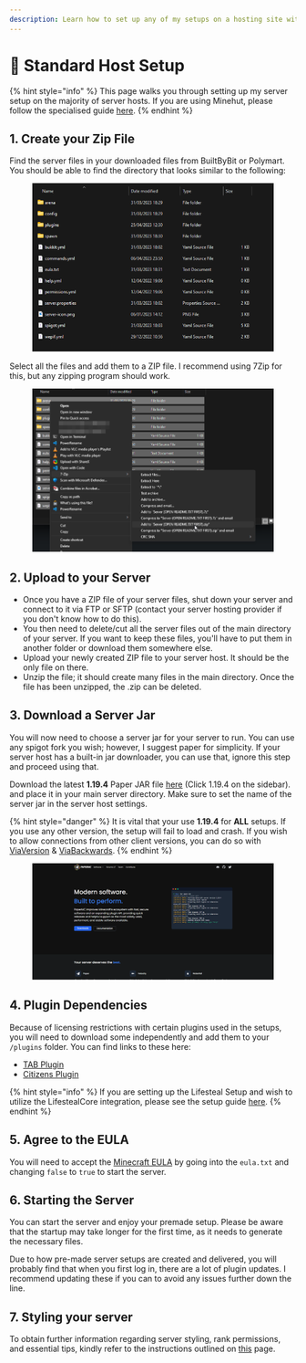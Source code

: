 ```yaml
---
description: Learn how to set up any of my setups on a hosting site with ease!
---
```


# 💾 Standard Host Setup

{% hint style="info" %}
This page walks you through setting up my server setup on the majority of server hosts. If you are using Minehut, please follow the specialised guide [here](minehut-setup.md).
{% endhint %}

## 1. Create your Zip File

Find the server files in your downloaded files from BuiltByBit or Polymart. You should be able to find the directory that looks similar to the following:

<figure><img src="../../.gitbook/assets/image (8).png" alt=""><figcaption></figcaption></figure>

Select all the files and add them to a ZIP file. I recommend using 7Zip for this, but any zipping program should work.

<figure><img src="../../.gitbook/assets/image (33).png" alt=""><figcaption></figcaption></figure>

## 2. Upload to your Server

* Once you have a ZIP file of your server files, shut down your server and connect to it via FTP or SFTP (contact your server hosting provider if you don't know how to do this).
* You then need to delete/cut all the server files out of the main directory of your server. If you want to keep these files, you'll have to put them in another folder or download them somewhere else.
* Upload your newly created ZIP file to your server host. It should be the only file on there.
* Unzip the file; it should create many files in the main directory. Once the file has been unzipped, the .zip can be deleted.

## 3. Download a Server Jar

You will now need to choose a server jar for your server to run. You can use any spigot fork you wish; however, I suggest paper for simplicity. If your server host has a built-in jar downloader, you can use that, ignore this step and proceed using that.

Download the latest **1.19.4** Paper JAR file [here](https://papermc.io/downloads/all) (Click 1.19.4 on the sidebar). and place it in your main server directory. Make sure to set the name of the server jar in the server host settings.

{% hint style="danger" %}
It is vital that your use **1.19.4** for **ALL** setups. If you use any other version, the setup will fail to load and crash. If you wish to allow connections from other client versions, you can do so with [ViaVersion](https://hangar.papermc.io/ViaVersion/ViaVersion) & [ViaBackwards](https://hangar.papermc.io/ViaVersion/ViaBackwards).
{% endhint %}

<figure><img src="../../.gitbook/assets/image (19).png" alt=""><figcaption></figcaption></figure>

## 4. Plugin Dependencies

Because of licensing restrictions with certain plugins used in the setups, you will need to download some independently and add them to your `/plugins` folder. You can find links to these here:

* [TAB Plugin](https://github.com/NEZNAMY/TAB/releases)
* [Citizens Plugin](https://ci.citizensnpcs.co/job/Citizens2/)

{% hint style="info" %}
If you are setting up the Lifesteal Setup and wish to utilize the LifestealCore integration, please see the setup guide [here](../../miscellaneous/lifestealcore-integration.md).
{% endhint %}

## 5. Agree to the EULA

You will need to accept the [Minecraft EULA](https://www.minecraft.net/en-us/eula) by going into the `eula.txt` and changing `false` to `true` to start the server.

## 6. Starting the Server

You can start the server and enjoy your premade setup. Please be aware that the startup may take longer for the first time, as it needs to generate the necessary files.

Due to how pre-made server setups are created and delivered, you will probably find that when you first log in, there are a lot of plugin updates. I recommend updating these if you can to avoid any issues further down the line.

## 7. Styling your server

To obtain further information regarding server styling, rank permissions, and essential tips, kindly refer to the instructions outlined on [this](extra-information.md) page.



